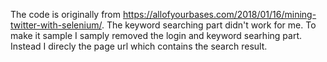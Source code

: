 The code is originally from https://allofyourbases.com/2018/01/16/mining-twitter-with-selenium/.
The keyword searching part didn't work for me. To make it sample I samply removed the login and keyword searhing part.
Instead I direcly the page url which contains the search result.
